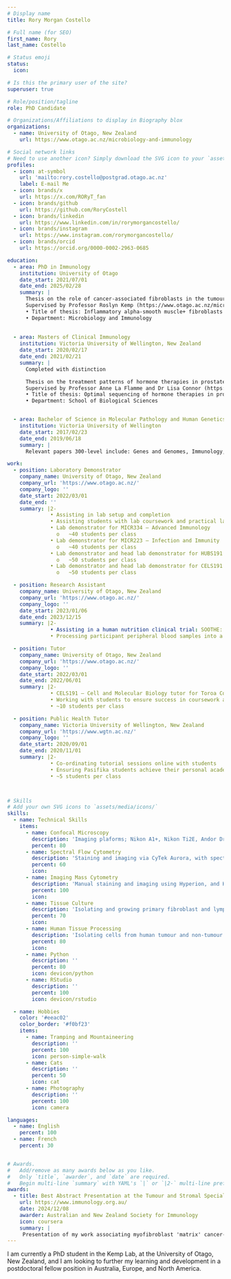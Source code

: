 ```yaml
---
# Display name
title: Rory Morgan Costello

# Full name (for SEO)
first_name: Rory
last_name: Costello

# Status emoji
status:
  icon: 

# Is this the primary user of the site?
superuser: true

# Role/position/tagline
role: PhD Candidate

# Organizations/Affiliations to display in Biography blox
organizations:
  - name: University of Otago, New Zealand
    url: https://www.otago.ac.nz/microbiology-and-immunology

# Social network links
# Need to use another icon? Simply download the SVG icon to your `assets/media/icons/` folder.
profiles:
  - icon: at-symbol
    url: 'mailto:rory.costello@postgrad.otago.ac.nz'
    label: E-mail Me
  - icon: brands/x
    url: https://x.com/RORyT_fan
  - icon: brands/github
    url: https://github.com/RoryCostell
  - icon: brands/linkedin
    url: https://www.linkedin.com/in/rorymorgancostello/
  - icon: brands/instagram
    url: https://www.instagram.com/rorymorgancostello/
  - icon: brands/orcid
    url: https://orcid.org/0000-0002-2963-0685

education:
  - area: PhD in Immunology 
    institution: University of Otago
    date_start: 2021/07/01
    date_end: 2025/02/28
    summary: |
      Thesis on the role of cancer-associated fibroblasts in the tumour immune response in colorectal cancer patients. 
      Supervised by Professor Roslyn Kemp (https://www.otago.ac.nz/microbiology-and-immunology).
      •	Title of thesis: Inflammatory alpha-smooth muscle+ fibroblasts limit intratumoural T cell infiltration in colorectal cancer 
      •	Department: Microbiology and Immunology
      
    
  - area: Masters of Clinical Immunology
    institution: Victoria University of Wellington, New Zealand
    date_start: 2020/02/17
    date_end: 2021/02/21
    summary: |
      Completed with distinction

      Thesis on the treatment patterns of hormone therapies in prostate cancer throughout different clinical trials in Europe.
      Supervised by Professor Anne La Flamme and Dr Lisa Connor (https://people.wgtn.ac.nz/anne.laflamme) (https://people.wgtn.ac.nz/lisa.connor)
      •	Title of thesis: Optimal sequencing of hormone therapies in prostate cancer treatment in New Zealand
      •	Department: School of Biological Sciences


  - area: Bachelor of Science in Molecular Pathology and Human Genetics
    institution: Victoria University of Wellington
    date_start: 2017/02/23
    date_end: 2019/06/18
    summary: |
      Relevant papers 300-level include: Genes and Genomes, Immunology, Systems Pathology, Cellular Regulation

work:
  - position: Laboratory Demonstrator
    company_name: University of Otago, New Zealand
    company_url: 'https://www.otago.ac.nz/'
    company_logo: ''
    date_start: 2022/03/01
    date_end: ''
    summary: |2-
              •	Assisting in lab setup and completion
              •	Assisting students with lab coursework and practical laboratory skills and techniques
              •	Lab demonstrator for MICR334 – Advanced Immunology
                o	~40 students per class
              •	Lab demonstrator for MICR223 – Infection and Immunity
                o	~40 students per class
              •	Lab demonstrator and head lab demonstrator for HUBS191 – Human Body Systems
                o	~50 students per class
              •	Lab demonstrator and head lab demonstrator for CELS191 – Cell and Molecular Biology
                o	~50 students per class

  - position: Research Assistant
    company_name: University of Otago, New Zealand
    company_url: 'https://www.otago.ac.nz/'
    company_logo: ''
    date_start: 2023/01/06
    date_end: 2023/12/15
    summary: |2-
              •	Assisting in a human nutrition clinical trial: SOOTHE: Could mānuka honey soothe indigestion?
              •	Processing participant peripheral blood samples into a single-cell suspension

  - position: Tutor 
    company_name: University of Otago, New Zealand
    company_url: 'https://www.otago.ac.nz/'
    company_logo: ''
    date_start: 2022/03/01
    date_end: 2022/06/01
    summary: |2-
              •	CELS191 – Cell and Molecular Biology tutor for Toroa College, a university hall of residence 
              •	Working with students to ensure success in coursework and examination
              •	~10 students per class

  - position: Public Health Tutor
    company_name: Victoria University of Wellington, New Zealand
    company_url: 'https://www.wgtn.ac.nz/'
    company_logo: ''
    date_start: 2020/09/01
    date_end: 2020/11/01
    summary: |2-
              •	Co-ordinating tutorial sessions online with students
              •	Ensuring Pasifika students achieve their personal academic goals and can complete coursework effectively in a friendly and intuitive environment
              •	~5 students per class



# Skills
# Add your own SVG icons to `assets/media/icons/`
skills:
  - name: Technical Skills
    items:
      - name: Confocal Microscopy
        description: 'Imaging plaforms; Nikon A1+, Nikon Ti2E, Andor Dragonfly Spinning Disk, Olympus FV3000, Olympus FV1000, Opera Phenix'
        percent: 80
      - name: Spectral Flow Cytometry
        description: 'Staining and imaging via CyTek Aurora, with spectral unmixing and removal of autofluorescence'
        percent: 60
        icon: 
      - name: Imaging Mass Cytometry
        description: 'Manual staining and imaging using Hyperion, and Hyperion XTi in both Cell and Tissue Mode, analysis using custom Python and R pipeline'
        percent: 100
        icon: 
      - name: Tissue Culture
        description: 'Isolating and growing primary fibroblast and lymphocyte populations from human patient tissue, using mechanical and enzymatic tissue dissociation'
        percent: 70
        icon: 
      - name: Human Tissue Processing
        description: 'Isolating cells from human tumour and non-tumour tissue, as well as peripheral blood'
        percent: 80
        icon: 
      - name: Python
        description: ''
        percent: 80
        icon: devicon/python
      - name: RStudio
        description: ''
        percent: 100
        icon: devicon/rstudio

  - name: Hobbies
    color: '#eeac02'
    color_border: '#f0bf23'
    items:
      - name: Tramping and Mountaineering
        description: ''
        percent: 100
        icon: person-simple-walk
      - name: Cats
        description: ''
        percent: 50
        icon: cat
      - name: Photography
        description: ''
        percent: 100
        icon: camera

languages:
  - name: English
    percent: 100
  - name: French
    percent: 30


# Awards.
#   Add/remove as many awards below as you like.
#   Only `title`, `awarder`, and `date` are required.
#   Begin multi-line `summary` with YAML's `|` or `|2-` multi-line prefix and indent 2 spaces below.
awards:
  - title: Best Abstract Presentation at the Tumour and Stromal Special Interest Group Meeting, Australian and New Zealand Society for Immunology (ASI) [Runner-up]
    url: https://www.immunology.org.au/
    date: 2024/12/08
    awarder: Australian and New Zealand Society for Immunology
    icon: coursera
    summary: |
     Presentation of my work associating myofibroblast 'matrix' cancer-associated fibroblast populations with immune infiltration in colorectal cancer
---
```


I am currently a PhD student in the Kemp Lab, at the University of Otago, New Zealand, and I am looking to further my learning and development in a postdoctoral fellow position in Australia, Europe, and North America. 
